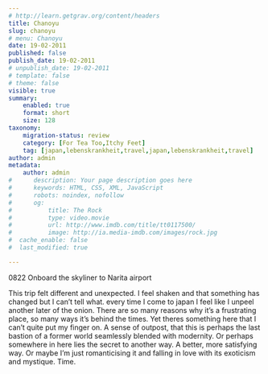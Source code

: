 ```yaml
---
# http://learn.getgrav.org/content/headers
title: Chanoyu
slug: chanoyu
# menu: Chanoyu
date: 19-02-2011
published: false
publish_date: 19-02-2011
# unpublish_date: 19-02-2011
# template: false
# theme: false
visible: true
summary:
    enabled: true
    format: short
    size: 128
taxonomy:
    migration-status: review
    category: [For Tea Too,Itchy Feet]
    tag: [japan,lebenskrankheit,travel,japan,lebenskrankheit,travel]
author: admin
metadata:
    author: admin
#      description: Your page description goes here
#      keywords: HTML, CSS, XML, JavaScript
#      robots: noindex, nofollow
#      og:
#          title: The Rock
#          type: video.movie
#          url: http://www.imdb.com/title/tt0117500/
#          image: http://ia.media-imdb.com/images/rock.jpg
#  cache_enable: false
#  last_modified: true

---
```


0822 Onboard the skyliner to Narita airport

This trip felt different and unexpected. I feel shaken and that something has changed but I can’t tell what. every time I come to japan I feel like I unpeel another later of the onion. There are so many reasons why it’s a frustrating place, so many ways it’s behind the times. Yet theres something here that I can’t quite put my finger on. A sense of outpost, that this is perhaps the last bastion of a former world seamlessly blended with modernity. Or perhaps somewhere in here lies the secret to another way. A better, more satisfying way. Or maybe I’m just romanticising it and falling in love with its exoticism and mystique. Time.